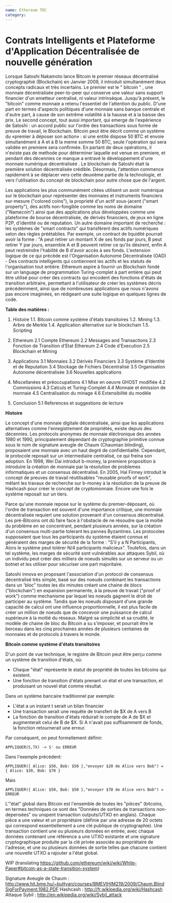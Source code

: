```yaml
---
name: Ethereum TOC
category: 
---
```


# Contrats Intelligents et Plateforme d'Application Décentralisée de nouvelle génération

Lorsque Satoshi Nakamoto lance Bitcoin le premier réseaux décentralisé cryptographié (Blockchain) en Janvier 2009, il introduit simultanément deux concepts radicaux et très incertains. Le premier est le " bitcoin " , une monnaie décentralisée peer-to-peer qui conserve une valeur sans support financier d'un emetteur centralisé, ni valeur intrinsèque. Jusqu'à présent, le "bitcoin" comme monnaie a retenu l'essentiel de l'attention du public. D'une part en termes d'aspects politiques d'une monnaie sans banque centrale et d'autre part, à cause de son extrême volatilité à la hausse et à la baisse des prix. Le second concept, tout aussi important, qui emerge de l'expérience de Satoshi : un accord public sur l'ordre des transactions sous forme de preuve de travail, le Blockchain. Bitcoin peut être décrit comme un système du «premier à déposer son action» : si une entité dispose 50 BTC et envoie simultanément à A et à B la meme somme 50 BTC, seule l'opération qui sera validée en premiere sera confirmée. En partant de deux opérations, il n'existe pas de methode pour déterminer laquelle est venue en premiere, et pendant des décennies ce manque a entravé le développement d'une monnaie numérique décentralisée . Le blockchain de Satoshi était la première solution décentralisée crédible. Désormais, l'attention commence rapidement à se déplacer vers cette deuxième partie de la technologie, et vers l'utilisation du concept de blockchain pour autre chose que de l'argent.

Les applications les plus communément citées utilisent un avoir numérique sur le blockchain pour représenter des monnaies et instruments financiers sur-mesure ("colored coins"),  la proprieté d'un actif sous-jacent ("smart property"), des actifs non-fongible comme les noms de domaine ("Namecoin") ainsi que des applications plus développées comme une plateforme de bourse décentralisée, de dérivés financiers, de jeux en ligne P2P, d'identité ou de reputation. Un autre domaine important de recherche : les systèmes de "smart contracts" qui transfèrent des actifs numériques selon des règles préétablies. Par exemple, un contract de liquidité pourrait avoir la forme : "A peut retirer un montant X de ses fonds par jours, B peut retirer Y par jours, ensemble A et B peuvent retirer ce qu'ils désirent, enfin A peut restreindre l'habilité de B d'avoir accès à ses fonds. L'extension logique de ce qui précède est l'Organisation Autonome Décentralisée (OAD) - Des contracts intelligents qui contiennent les actifs et les statuts de l'organisation tout entière. Ethereum aspire à fournir un Blockchain fondé sur un language de programmation Turing-complet à part entière qui peut être utilisé pour créer des contracts qui encodent des fonctions d'états de transition arbitraire, permettant à l'utilisateur de créer les systèmes décris précédemment, ainsi que de nombreuses applications que nous n'avons pas encore imaginées, en rédigeant une suite logique en quelques lignes de code.



**Table des matières :**

1. Histoire
1.1. Bitcoin comme système d'états transitoires
1.2. Mining
1.3. Arbre de Merkle
1.4. Application alternative sur le blockchain
1.5. Scripting


2. Ethereum
2.1 Compte Ethereum
2.2 Messages and Transactions
2.3 Fonction de Transition d'Etat Ethereum 
2.4 Code d'Execution
2.5 Blockchain et Mining

3. Applications
3.1 Monnaies
3.2 Dérivés Financiers
3.3 Système d'Identité et de Reputation
3.4 Stockage de Fichiers Décentralisé
3.5 Organisation Autonome décentralisée
3.6 Nouvelles applications

4. Miscellanées et préoccupations
4.1 Mise en oeuvre GHOST modifiée
4.2 Commissions
4.3 Calculs et Turing-Complet
4.4 Monnaie et émission de monnaie
4.5 Centralisation du minage
4.6 Extensibilité du modèle

5. Conclusion
5.1 References et suggestions de lecture



**Histoire**

Le concept d'une monnaie digitale décentralisée, ainsi que les applications alternatives comme l'enregistrement de propriétés, existe depuis des décennies. Les protocols anonymes de monnaie éléctronique des années 1980 et 1990, principalement dépendant de cryptographie primitive connue sous le nom de signature aveugle de Chaum (Chaumian blinding), proposaient une monnaie avec un haut degré de confidentialité. Cependant, le protocole reposait sur un intermediaire centralisé, ce qui freina son adoption. En 1998, Wei Dai introduit b-money, la premiere proposition à introduire la création de monnaie par la résolution de problemes informatiques et un consensus décentralisé. En 2005, Hal Finney introduit le concept de preuves de travail réutilisables "reusable proofs of work", mêlant les travaux de recherche sur b-money à la résolution de la preuve de Hashcash pour créer le concept de cryptomonnaie. Encore une fois le système reposait sur un tiers.

Parce qu'une monnaie repose sur le système du premier-déposant, où l'ordre de transaction est souvent d'une importance critique, une monnaie décentralisée requiert une solution provenant d'un consensus décentralisé. Les pré-Bitcoins ont dû faire face à l'obstacle de ne résoudre que la moitié du problème en se concentrant, pendant plusieurs années, sur la création d'un consensus multi-partie tolerant les pannes Byzantines. Les protocoles supposaient que tous les participants du système étaient connus et généraient des marges de sécurité de la forme : "S'il y a N Participants, Alors le système peut tolérer N/4 participants malicieux". Toutefois, dans un tel système, les marges de sécurité sont vulnérables aux attaques Sybil, où un individu peut créer des milliers de noeuds simulés sur un serveur ou un botnet et les utiliser pour sécuriser une part majoritaire.

Satoshi innova en proposant l'association d'un protocol de consensus décentralisé très simple, basé sur des noeuds combinant les transactions dans un 'bloc" toutes les dix minutes créant une chaine de blocs ("blockchain") en expansion permanente, à la preuve de travail ("proof of work") comme mechanisme par lequel les noeuds gagnent le droit de participer au système. Tandis que les noeuds disposant d'une grande capacité de calcul ont une influence proportionnelle, il est plus facile de créer un million de noeuds que de concevoir une puissance de calcul supérieure à la moitié du réseaux. Malgré sa simplicité et sa crudité, le modèle de chaine de bloc du Bitcoin a su s'imposer, et pourrait être le berceau dans les cinq prochaines années de plusieurs centaines de monnaies et de protocols à travers le monde.


**Bitcoin comme système d'états transitoires**

D'un point de vue technique, le registre de Bitcoin peut être perçu comme un système de transition d'états, où:
- Chaque "état" représente le statut de propriété de toutes les bitcoins qui existent.
- Une fonction de transition d'états prenant un état et une transaction, et produisant un nouvel état comme résultat.

Dans un système bancaire traditionnel par exemple:
- L'état a un instant t serait un bilan financier
- Une transaction serait une requête de transfert de $X de A vers B
- La fonction de transition d'états réduirait le compte de A de $X et augmenterait celui de B de $X. Si A n'avait pas suffisamment de fonds, la fonction retournerait une erreur.

Par conséquent, on peut formellement définir:

    APPLIQUER(S,TX) -> S' ou ERREUR

Dans l'exemple précédent:

    APPLIQUER({ Alice: $50, Bob: $50 },"envoyer $20 de Alice vers Bob") = { Alice: $30, Bob: $70 }

Mais

    APPLIQUER({ Alice: $50, Bob: $50 },"envoyer $70 de Alice vers Bob") = ERREUR

L'"état" global dans Bitcoin est l'ensemble de toutes les "pièces" (bitcoins, en termes techniques ce sont des "Données de sorties de transactions non-depensées" ou unspent transaction outputs/UTXO en anglais). Chaque pièce a une valeur et un propriétaire (définie par une adresse de 20 octets qui correspond essentiellement a une clé publique de cryptographie). Une transaction contient une ou plusieurs données en entrée, avec chaque données contenant une référence a une UTXO existante et une signature cryptographique produite par la clé privée associée au propriétaire de l'adresse, et une ou plusieurs données de sortie telles que chacune contient une nouvelle UTXO a rajouter a l'état global.

WIP (translating https://github.com/ethereum/wiki/wiki/White-Paper#bitcoin-as-a-state-transition-system)

Signature Aveugle de Chaum :
http://www.hit.bme.hu/~buttyan/courses/BMEVIHIM219/2009/Chaum.BlindSigForPayment.1982.PDF
Hashcash :
http://fr.wikipedia.org/wiki/Hashcash
Attaque Sybil :
http://en.wikipedia.org/wiki/Sybil_attack